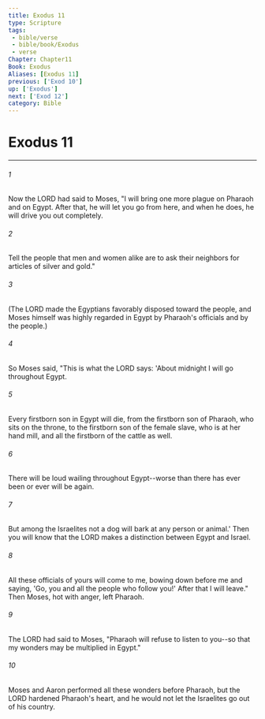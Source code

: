 ```yaml
---
title: Exodus 11
type: Scripture
tags:
 - bible/verse
 - bible/book/Exodus
 - verse
Chapter: Chapter11
Book: Exodus
Aliases: [Exodus 11]
previous: ['Exod 10']
up: ['Exodus']
next: ['Exod 12']
category: Bible
---
```

# Exodus 11

***


###### 1 
Now the LORD had said to Moses, "I will bring one more plague on Pharaoh and on Egypt. After that, he will let you go from here, and when he does, he will drive you out completely. 

###### 2 
Tell the people that men and women alike are to ask their neighbors for articles of silver and gold." 

###### 3 
(The LORD made the Egyptians favorably disposed toward the people, and Moses himself was highly regarded in Egypt by Pharaoh's officials and by the people.) 

###### 4 
So Moses said, "This is what the LORD says: 'About midnight I will go throughout Egypt. 

###### 5 
Every firstborn son in Egypt will die, from the firstborn son of Pharaoh, who sits on the throne, to the firstborn son of the female slave, who is at her hand mill, and all the firstborn of the cattle as well. 

###### 6 
There will be loud wailing throughout Egypt--worse than there has ever been or ever will be again. 

###### 7 
But among the Israelites not a dog will bark at any person or animal.' Then you will know that the LORD makes a distinction between Egypt and Israel. 

###### 8 
All these officials of yours will come to me, bowing down before me and saying, 'Go, you and all the people who follow you!' After that I will leave." Then Moses, hot with anger, left Pharaoh. 

###### 9 
The LORD had said to Moses, "Pharaoh will refuse to listen to you--so that my wonders may be multiplied in Egypt." 

###### 10 
Moses and Aaron performed all these wonders before Pharaoh, but the LORD hardened Pharaoh's heart, and he would not let the Israelites go out of his country. 
